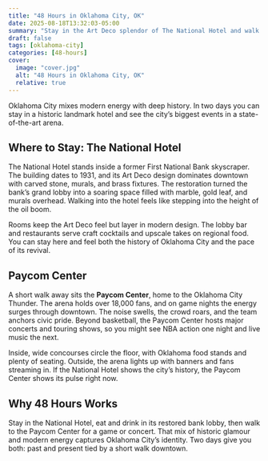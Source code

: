 ```yaml
---
title: "48 Hours in Oklahoma City, OK"
date: 2025-08-18T13:32:03-05:00
summary: "Stay in the Art Deco splendor of The National Hotel and walk to Paycom Center for NBA games or concerts—OKC’s history and present on one downtown weekend."
draft: false
tags: [oklahoma-city]
categories: [48-hours]
cover:
  image: "cover.jpg"
  alt: "48 Hours in Oklahoma City, OK"
  relative: true
---
```



Oklahoma City mixes modern energy with deep history. In two days you can stay in a historic landmark hotel and see the city’s biggest events in a state-of-the-art arena.

## Where to Stay: The National Hotel

The National Hotel stands inside a former First National Bank skyscraper. The building dates to 1931, and its Art Deco design dominates downtown with carved stone, murals, and brass fixtures. The restoration turned the bank’s grand lobby into a soaring space filled with marble, gold leaf, and murals overhead. Walking into the hotel feels like stepping into the height of the oil boom.

Rooms keep the Art Deco feel but layer in modern design. The lobby bar and restaurants serve craft cocktails and upscale takes on regional food. You can stay here and feel both the history of Oklahoma City and the pace of its revival.



## Paycom Center

A short walk away sits the **Paycom Center**, home to the Oklahoma City Thunder. The arena holds over 18,000 fans, and on game nights the energy surges through downtown. The noise swells, the crowd roars, and the team anchors civic pride. Beyond basketball, the Paycom Center hosts major concerts and touring shows, so you might see NBA action one night and live music the next.

Inside, wide concourses circle the floor, with Oklahoma food stands and plenty of seating. Outside, the arena lights up with banners and fans streaming in. If the National Hotel shows the city’s history, the Paycom Center shows its pulse right now.

## Why 48 Hours Works

Stay in the National Hotel, eat and drink in its restored bank lobby, then walk to the Paycom Center for a game or concert. That mix of historic glamour and modern energy captures Oklahoma City’s identity. Two days give you both: past and present tied by a short walk downtown.
